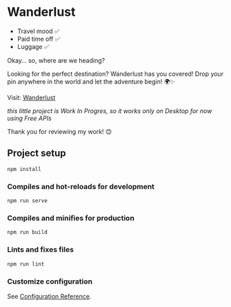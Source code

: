 # Wanderlust
* Travel mood ✅
* Paid time off ✅
* Luggage ✅

Okay… so, where are we heading?

Looking for the perfect destination? Wanderlust has you covered! Drop your pin anywhere in the world and let the adventure begin! 🌍✨

Visit: [Wanderlust](https://ckefalianou.gr/projects/wanderlust/)

_this little project is Work In Progres, so it works only on Desktop for now using Free APIs_

Thank you for reviewing my work! 😊


## Project setup
```
npm install
```

### Compiles and hot-reloads for development
```
npm run serve
```

### Compiles and minifies for production
```
npm run build
```

### Lints and fixes files
```
npm run lint
```

### Customize configuration
See [Configuration Reference](https://cli.vuejs.org/config/).
